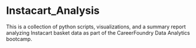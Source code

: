 # Instacart_Analysis
This is a collection of python scripts, visualizations, and a summary report analyzing Instacart basket data as part of the CareerFoundry Data Analytics bootcamp.
